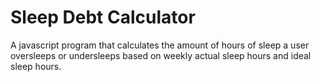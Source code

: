 # Sleep Debt Calculator

A javascript program that calculates the amount of hours of sleep a user oversleeps or undersleeps based on weekly actual sleep hours and ideal sleep hours.
